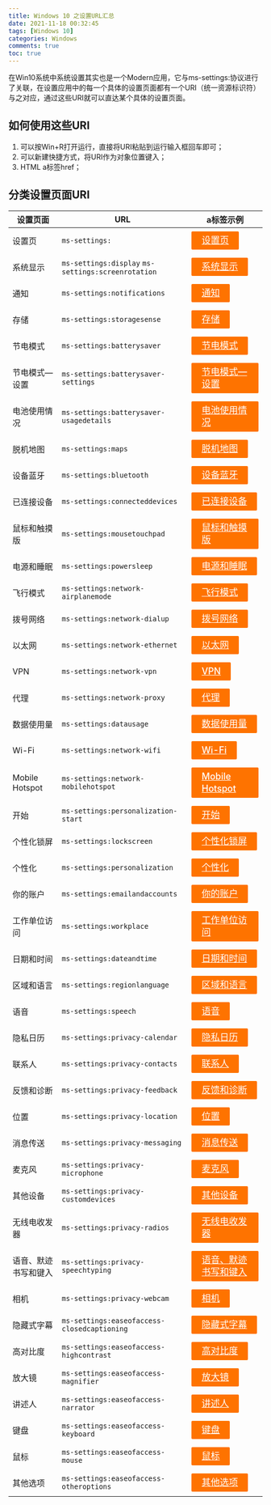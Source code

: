 ```yaml
---
title: Windows 10 之设置URL汇总
date: 2021-11-18 00:32:45
tags: [Windows 10]
categories: Windows
comments: true
toc: true
---
```


在Win10系统中系统设置其实也是一个Modern应用，它与ms-settings:协议进行了关联，在设置应用中的每一个具体的设置页面都有一个URI（统一资源标识符）与之对应，通过这些URI就可以直达某个具体的设置页面。

## 如何使用这些URI

1. 可以按Win+R打开运行，直接将URI粘贴到运行输入框回车即可；
2. 可以新建快捷方式，将URI作为对象位置键入；
3. HTML a标签href；

## 分类设置页面URI

| 设置页面               | URL                                                | a标签示例 |
| ---------------------- | -------------------------------------------------- | --------- |
| 设置页             | `ms-settings:`                                     |  <a class="a-win" href="ms-settings:">设置页</a>|
| 系统显示               | `ms-settings:display` `ms-settings:screenrotation` |<a class="a-win" href="ms-settings:display">系统显示</a>|
| 通知                   | `ms-settings:notifications`                        |<a class="a-win" href="ms-settings:notifications">通知</a>|
| 存储                   | `ms-settings:storagesense`                         |<a class="a-win" href="ms-settings:storagesense">存储</a>|
| 节电模式               | `ms-settings:batterysaver`                         |<a class="a-win" href="ms-settings:batterysaver">节电模式</a>|
| 节电模式—设置          | `ms-settings:batterysaver-settings`                |<a class="a-win" href="ms-settings:batterysaver-settings">节电模式—设置</a>|
| 电池使用情况           | `ms-settings:batterysaver-usagedetails`            |<a class="a-win" href="ms-settings:batterysaver-usagedetails">电池使用情况</a>|
| 脱机地图               | `ms-settings:maps`                                 |<a class="a-win" href="ms-settings:maps">脱机地图</a>|
| 设备蓝牙               | `ms-settings:bluetooth`                            |<a class="a-win" href="ms-settings:bluetooth">设备蓝牙</a>|
| 已连接设备             | `ms-settings:connecteddevices`                     |<a class="a-win" href="ms-settings:connecteddevices">已连接设备</a>|
| 鼠标和触摸版           | `ms-settings:mousetouchpad`                        |<a class="a-win" href="ms-settings:mousetouchpad">鼠标和触摸版</a>|
| 电源和睡眠 | `ms-settings:powersleep`                           |<a class="a-win" href="ms-settings:powersleep">电源和睡眠</a>|
| 飞行模式               | `ms-settings:network-airplanemode`                 |<a class="a-win" href="ms-settings:network-airplanemode">飞行模式</a>|
| 拨号网络               | `ms-settings:network-dialup`                       |<a class="a-win" href="ms-settings:network-dialup">拨号网络</a>|
| 以太网                 | `ms-settings:network-ethernet`                     |<a class="a-win" href="ms-settings:network-ethernet">以太网</a>|
| VPN                    | `ms-settings:network-vpn`                          |<a class="a-win" href="ms-settings:network-vpn">VPN</a>|
| 代理                   | `ms-settings:network-proxy`                        |<a class="a-win" href="ms-settings:network-proxy">代理</a>|
| 数据使用量             | `ms-settings:datausage`                            |<a class="a-win" href="ms-settings:datausage">数据使用量</a>|
| Wi-Fi                  | `ms-settings:network-wifi`                         |<a class="a-win" href="ms-settings:network-wifi">Wi-Fi</a>|
| Mobile Hotspot         | `ms-settings:network-mobilehotspot`                |<a class="a-win" href="ms-settings:network-mobilehotspot">Mobile Hotspot </a>|
| 开始                   | `ms-settings:personalization-start`                |<a class="a-win" href="ms-settings:personalization-start">开始</a>|
| 个性化锁屏             | `ms-settings:lockscreen`                           |<a class="a-win" href="ms-settings:lockscreen">个性化锁屏</a>|
| 个性化                 | `ms-settings:personalization`                      |<a class="a-win" href="ms-settings:personalization">个性化</a>|
| 你的账户               | `ms-settings:emailandaccounts`                     |<a class="a-win" href="ms-settings:emailandaccounts">你的账户</a>|
| 工作单位访问           | `ms-settings:workplace`                            |<a class="a-win" href="ms-settings:workplace">工作单位访问</a>|
| 日期和时间             | `ms-settings:dateandtime`                          |<a class="a-win" href="ms-settings:dateandtime">日期和时间</a>|
| 区域和语言             | `ms-settings:regionlanguage`                       |<a class="a-win" href="ms-settings:regionlanguage">区域和语言</a>|
| 语音                   | `ms-settings:speech`                               |<a class="a-win" href="ms-settings:speech">语音</a>|
| 隐私日历               | `ms-settings:privacy-calendar`                     |<a class="a-win" href="ms-settings:privacy-calendar">隐私日历</a>|
| 联系人                 | `ms-settings:privacy-contacts`                     |<a class="a-win" href="ms-settings:privacy-contacts">联系人</a>|
| 反馈和诊断             | `ms-settings:privacy-feedback`                     |<a class="a-win" href="ms-settings:privacy-feedback">反馈和诊断</a>|
| 位置                   | `ms-settings:privacy-location`                     |<a class="a-win" href="ms-settings:privacy-location">位置</a>|
| 消息传送               | `ms-settings:privacy-messaging`                    |<a class="a-win" href="ms-settings:privacy-messaging">消息传送</a>|
| 麦克风                 | `ms-settings:privacy-microphone`                   |<a class="a-win" href="ms-settings:privacy-microphone">麦克风</a>|
| 其他设备               | `ms-settings:privacy-customdevices`                |<a class="a-win" href="ms-settings:privacy-customdevices">其他设备</a>|
| 无线电收发器           | `ms-settings:privacy-radios`                       |<a class="a-win" href="ms-settings:privacy-radios">无线电收发器</a>|
| 语音、默迹书写和键入   | `ms-settings:privacy-speechtyping`                 |<a class="a-win" href="ms-settings:privacy-speechtyping">语音、默迹书写和键入</a>|
| 相机                   | `ms-settings:privacy-webcam`                       |<a class="a-win" href="ms-settings:privacy-webcam">相机</a>|
| 隐藏式字幕  | `ms-settings:easeofaccess-closedcaptioning`        |<a class="a-win" href="ms-settings:easeofaccess-closedcaptioning">隐藏式字幕</a>|
| 高对比度               | `ms-settings:easeofaccess-highcontrast`            |<a class="a-win" href="ms-settings:easeofaccess-highcontrast">高对比度</a>|
| 放大镜                 | `ms-settings:easeofaccess-magnifier`               |<a class="a-win" href="ms-settings:easeofaccess-magnifier">放大镜</a>|
| 讲述人                 | `ms-settings:easeofaccess-narrator`                |<a class="a-win" href="ms-settings:easeofaccess-narrator">讲述人</a>|
| 键盘                   | `ms-settings:easeofaccess-keyboard`                |<a class="a-win" href="ms-settings:easeofaccess-keyboard">键盘</a>|
| 鼠标                   | `ms-settings:easeofaccess-mouse`                   |<a class="a-win" href="ms-settings:easeofaccess-mouse">鼠标</a>|
| 其他选项               | `ms-settings:easeofaccess-otheroptions`            |<a class="a-win" href="ms-settings:easeofaccess-otheroptions">其他选项</a>|

<style>a.a-win{color: #fff;
    background: #fe7300;padding: 6px 20px;
    font-weight: 500;
    line-height: 24px;
    font-size: 18px;
    margin: 5px auto;
    border-radius: 2px;-webkit-box-shadow: 0px 0em 0px 0px rgb(39 41 43 / 15%) inset;
    box-shadow: 0px 0em 0px 0px rgb(39 41 43 / 15%) inset;text-shadow: none;cursor: pointer;
    display: inline-block;
    min-height: 1em;
    outline: none;
    border: none;
    vertical-align: baseline;}</style>

